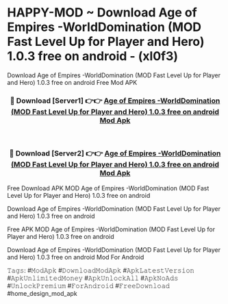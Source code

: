 # HAPPY-MOD ~ Download Age of Empires -WorldDomination (MOD Fast Level Up for Player and Hero) 1.0.3 free on android - (xl0f3)
Download Age of Empires -WorldDomination (MOD Fast Level Up for Player and Hero) 1.0.3 free on android Free Mod APK

<div align="center">
<h3>🔴 Download [Server1] 👉👉 <a href="https://apk-comot.site?title=Age_of_Empires_-WorldDomination_(MOD_Fast_Level_Up_for_Player_and_Hero)_1.0.3_free_on_android">Age of Empires -WorldDomination (MOD Fast Level Up for Player and Hero) 1.0.3 free on android Mod Apk</a></h3><br>

<h3>🔴 Download [Server2] 👉👉 <a href="https://apk-comot.site?title=Age_of_Empires_-WorldDomination_(MOD_Fast_Level_Up_for_Player_and_Hero)_1.0.3_free_on_android">Age of Empires -WorldDomination (MOD Fast Level Up for Player and Hero) 1.0.3 free on android Mod Apk</a></h3>
</div>


Free Download APK MOD Age of Empires -WorldDomination (MOD Fast Level Up for Player and Hero) 1.0.3 free on android

Download Age of Empires -WorldDomination (MOD Fast Level Up for Player and Hero) 1.0.3 free on android 

Free APK MOD Age of Empires -WorldDomination (MOD Fast Level Up for Player and Hero) 1.0.3 free on android 

Download Age of Empires -WorldDomination (MOD Fast Level Up for Player and Hero) 1.0.3 free on android Mod For Android

𝚃𝚊𝚐𝚜: #𝙼𝚘𝚍𝙰𝚙𝚔 #𝙳𝚘𝚠𝚗𝚕𝚘𝚊𝚍𝙼𝚘𝚍𝙰𝚙𝚔 #𝙰𝚙𝚔𝙻𝚊𝚝𝚎𝚜𝚝𝚅𝚎𝚛𝚜𝚒𝚘𝚗 #𝙰𝚙𝚔𝚄𝚗𝚕𝚒𝚖𝚒𝚝𝚎𝚍𝙼𝚘𝚗𝚎𝚢 #𝙰𝚙𝚔𝚄𝚗𝚕𝚘𝚌𝚔𝙰𝚕𝚕 #𝙰𝚙𝚔𝙽𝚘𝙰𝚍𝚜 #𝚄𝚗𝚕𝚘𝚌𝚔𝙿𝚛𝚎𝚖𝚒𝚞𝚖 #𝙵𝚘𝚛𝙰𝚗𝚍𝚛𝚘𝚒𝚍 #𝙵𝚛𝚎𝚎𝙳𝚘𝚠𝚗𝚕𝚘𝚊𝚍 #home_design_mod_apk
